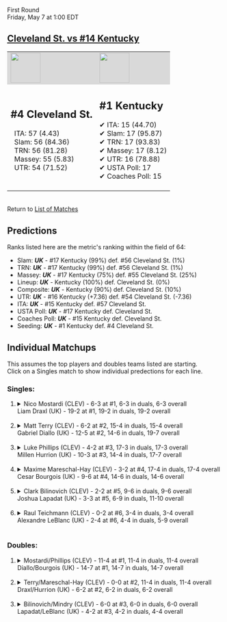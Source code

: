 First Round  
Friday, May 7 at 1:00 EDT
## [Cleveland St. vs #14 Kentucky](https://www.ncaa.com/game/5833389) 

<table><tr style="background-color: #d9d9d9 !important"><td><img src="https://www.ncaa.com/sites/default/files/images/logos/schools/c/cleveland-st.70.png" width="70" height="70" /></td><td><img src="https://www.ncaa.com/sites/default/files/images/logos/schools/k/kentucky.70.png" width="70" height="70" /></td></tr><tr>
<td>  

<h2>#4 Cleveland St.</h2>  
&nbsp; ITA: 57 (4.43)<br>  
&nbsp; Slam: 56 (84.36)<br>  
&nbsp; TRN: 56 (81.28)<br>  
&nbsp; Massey: 55 (5.83)<br>  
&nbsp; UTR: 54 (71.52)<br>  
<br>  

</td>
<td>  

<h2>#1 Kentucky</h2>  
&#10004; ITA: 15 (44.70)<br>  
&#10004; Slam: 17 (95.87)<br>  
&#10004; TRN: 17 (93.83)<br>  
&#10004; Massey: 17 (8.12)<br>  
&#10004; UTR: 16 (78.88)<br>  
&#10004; USTA Poll: 17<br>  
&#10004; Coaches Poll: 15<br>  
<br>  

</td>
</tr></table>  


<br>Return to [List of Matches](../index.md)  

## Predictions  

Ranks listed here are the metric's ranking within the field of 64:  
- Slam: ***UK*** - #17 Kentucky (99%) def. #56 Cleveland St. (1%)  
- TRN: ***UK*** - #17 Kentucky (99%) def. #56 Cleveland St. (1%)  
- Massey: ***UK*** - #17 Kentucky (75%) def. #55 Cleveland St. (25%)  
- Lineup: ***UK*** - Kentucky (100%) def. Cleveland St. (0%)  
- Composite: ***UK*** - Kentucky (90%) def. Cleveland St. (10%)  
- UTR: ***UK*** - #16 Kentucky (+7.36) def. #54 Cleveland St. (-7.36)  
- ITA: ***UK*** - #15 Kentucky def. #57 Cleveland St.  
- USTA Poll: ***UK*** - #17 Kentucky def. Cleveland St.  
- Coaches Poll: ***UK*** - #15 Kentucky def. Cleveland St.  
- Seeding: ***UK*** - #1 Kentucky def. #4 Cleveland St.  

## Individual Matchups  
This assumes the top players and doubles teams listed are starting.  
Click on a Singles match to show individual predections for each line.  

### Singles:  

<ol>
<li><details>
<summary markdown="span">Nico Mostardi (CLEV) - 6-3 at #1, 6-3 in duals, 6-3 overall<br>Liam Draxl (UK) - 19-2 at #1, 19-2 in duals, 19-2 overall</summary>
<h4>Predictions</h4><ul>
<li>Slam: <b><i>UK</i></b> - Draxl (98%) def. Mostardi (2%)</li>  
<li>TRN: <b><i>UK</i></b> - Draxl (99%) def. Mostardi (1%)</li>  
<li>Massey: <b><i>UK</i></b> - Draxl (75%) def. Mostardi (25%)</li>  
<li>UTR: <b><i>UK</i></b> - Draxl (96%) def. Mostardi (4%)</li>  
<li>Composite: <b><i>UK</i></b> - Draxl (91%) def. Mostardi (9%)</li>  
<li>ITA: <b><i>UK</i></b> - Draxl (64.58) def. Mostardi (2.33)</li>  
</ul>
</details>&nbsp;</li>
<li><details>
<summary markdown="span">Matt Terry (CLEV) - 6-2 at #2, 15-4 in duals, 15-4 overall<br>Gabriel Diallo (UK) - 12-5 at #2, 14-6 in duals, 19-7 overall</summary>
<h4>Predictions</h4><ul>
<li>Slam: <b><i>UK</i></b> - Diallo (94%) def. Terry (6%)</li>  
<li>TRN: <b><i>UK</i></b> - Diallo (96%) def. Terry (4%)</li>  
<li>Massey: <b><i>UK</i></b> - Diallo (75%) def. Terry (25%)</li>  
<li>UTR: <b><i>UK</i></b> - Diallo (95%) def. Terry (5%)</li>  
<li>Composite: <b><i>UK</i></b> - Diallo (90%) def. Terry (10%)</li>  
<li>ITA: <b><i>UK</i></b> - Diallo (37.70) def. Terry (2.92)</li>  
</ul>
</details>&nbsp;</li>
<li><details>
<summary markdown="span">Luke Phillips (CLEV) - 4-2 at #3, 17-3 in duals, 17-3 overall<br>Millen Hurrion (UK) - 10-3 at #3, 14-4 in duals, 17-7 overall</summary>
<h4>Predictions</h4><ul>
<li>Slam: <b><i>UK</i></b> - Hurrion (96%) def. Phillips (4%)</li>  
<li>TRN: <b><i>UK</i></b> - Hurrion (96%) def. Phillips (4%)</li>  
<li>Massey: <b><i>UK</i></b> - Hurrion (75%) def. Phillips (25%)</li>  
<li>UTR: <b><i>UK</i></b> - Hurrion (94%) def. Phillips (6%)</li>  
<li>Composite: <b><i>UK</i></b> - Hurrion (89%) def. Phillips (11%)</li>  
<li>ITA: <b><i>UK</i></b> - Hurrion (22.80) def. Phillips (2.83)</li>  
</ul>
</details>&nbsp;</li>
<li><details>
<summary markdown="span">Maxime Mareschal-Hay (CLEV) - 3-2 at #4, 17-4 in duals, 17-4 overall<br>Cesar Bourgois (UK) - 9-6 at #4, 14-6 in duals, 14-6 overall</summary>
<h4>Predictions</h4><ul>
<li>Slam: <b><i>UK</i></b> - Bourgois (95%) def. Mareschal-Hay (5%)</li>  
<li>TRN: <b><i>UK</i></b> - Bourgois (96%) def. Mareschal-Hay (4%)</li>  
<li>Massey: <b><i>UK</i></b> - Bourgois (75%) def. Mareschal-Hay (25%)</li>  
<li>UTR: <b><i>UK</i></b> - Bourgois (93%) def. Mareschal-Hay (7%)</li>  
<li>Composite: <b><i>UK</i></b> - Bourgois (89%) def. Mareschal-Hay (11%)</li>  
<li>ITA: <b><i>UK</i></b> - Bourgois (7.98) def. Mareschal-Hay (2.45)</li>  
</ul>
</details>&nbsp;</li>
<li><details>
<summary markdown="span">Clark Bilinovich (CLEV) - 2-2 at #5, 9-6 in duals, 9-6 overall<br>Joshua Lapadat (UK) - 3-3 at #5, 6-9 in duals, 11-10 overall</summary>
<h4>Predictions</h4><ul>
<li>Slam: <b><i>UK</i></b> - Lapadat (99%) def. Bilinovich (1%)</li>  
<li>TRN: <b><i>UK</i></b> - Lapadat (99%) def. Bilinovich (1%)</li>  
<li>Massey: <b><i>UK</i></b> - Lapadat (75%) def. Bilinovich (25%)</li>  
<li>UTR: <b><i>UK</i></b> - Lapadat (97%) def. Bilinovich (3%)</li>  
<li>Composite: <b><i>UK</i></b> - Lapadat (91%) def. Bilinovich (9%)</li>  
<li>ITA: <b><i>UK</i></b> - Lapadat (6.21) def. Bilinovich (1.91)</li>  
</ul>
</details>&nbsp;</li>
<li><details>
<summary markdown="span">Raul Teichmann (CLEV) - 0-2 at #6, 3-4 in duals, 3-4 overall<br>Alexandre LeBlanc (UK) - 2-4 at #6, 4-4 in duals, 5-9 overall</summary>
<h4>Predictions</h4><ul>
<li>Slam: <b><i>UK</i></b> - LeBlanc (97%) def. Teichmann (3%)</li>  
<li>TRN: <b><i>UK</i></b> - LeBlanc (97%) def. Teichmann (3%)</li>  
<li>Massey: <b><i>UK</i></b> - LeBlanc (75%) def. Teichmann (25%)</li>  
<li>UTR: <b><i>UK</i></b> - LeBlanc (96%) def. Teichmann (4%)</li>  
<li>Composite: <b><i>UK</i></b> - LeBlanc (91%) def. Teichmann (9%)</li>  
</ul>
</details>&nbsp;</li>
</ol>

### Doubles:  

<ol>
<li><details>
<summary markdown="span">Mostardi/Phillips (CLEV) - 11-4 at #1, 11-4 in duals, 11-4 overall<br>Diallo/Bourgois (UK) - 14-7 at #1, 14-7 in duals, 14-7 overall</summary>
<br>Sorry, we don't have any metrics for this match
</details>&nbsp;</li>
<li><details>
<summary markdown="span">Terry/Mareschal-Hay (CLEV) - 0-0 at #2, 11-4 in duals, 11-4 overall<br>Draxl/Hurrion (UK) - 6-2 at #2, 6-2 in duals, 6-2 overall</summary>
<br>Sorry, we don't have any metrics for this match
</details>&nbsp;</li>
<li><details>
<summary markdown="span">Bilinovich/Mindry (CLEV) - 6-0 at #3, 6-0 in duals, 6-0 overall<br>Lapadat/LeBlanc (UK) - 4-2 at #3, 4-2 in duals, 4-4 overall</summary>
<br>Sorry, we don't have any metrics for this match
</details>&nbsp;</li>
</ol>